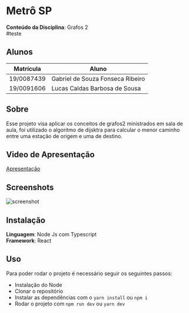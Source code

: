 # Metrô SP

**Conteúdo da Disciplina**: Grafos 2<br>
#teste
## Alunos
|Matrícula | Aluno |
| -- | -- |
| 19/0087439  |  Gabriel de Souza Fonseca Ribeiro |
| 19/0091606 |  Lucas Caldas Barbosa de Sousa |

## Sobre 
Esse projeto visa aplicar os conceitos de grafos2 ministrados em sala de aula, foi utilizado o algoritmo de dijsktra para calcular o menor caminho entre uma estação de origem e uma de destino. 
## Video de Apresentação
[Apresentação](https://youtu.be/jrdyRPqyZ3U)

## Screenshots
![screenshot]('../../src/assets/MapasSPGrafos2.jpeg)

## Instalação 
**Linguagem**: Node Js com Typescript<br>
**Framework**: React<br>


## Uso 
Para poder rodar o projeto é necessário seguir os seguintes passos:
- Instalação do Node
- Clonar o repositório
- Instalar as dependências com o ```yarn install``` ou ```npm i```
- Rodar o projeto com ```npm run dev``` ou ```yarn dev```





